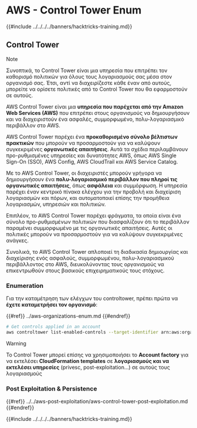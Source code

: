 # AWS - Control Tower Enum

{{#include ../../../../banners/hacktricks-training.md}}

## Control Tower

> [!NOTE]
> Συνοπτικά, το Control Tower είναι μια υπηρεσία που επιτρέπει τον καθορισμό πολιτικών για όλους τους λογαριασμούς σας μέσα στον οργανισμό σας. Έτσι, αντί να διαχειρίζεστε κάθε έναν από αυτούς, μπορείτε να ορίσετε πολιτικές από το Control Tower που θα εφαρμοστούν σε αυτούς.

AWS Control Tower είναι μια **υπηρεσία που παρέχεται από την Amazon Web Services (AWS)** που επιτρέπει στους οργανισμούς να δημιουργήσουν και να διαχειριστούν ένα ασφαλές, συμμορφωμένο, πολυ-λογαριασμικό περιβάλλον στο AWS.

AWS Control Tower παρέχει ένα **προκαθορισμένο σύνολο βέλτιστων πρακτικών** που μπορούν να προσαρμοστούν για να καλύψουν συγκεκριμένες **οργανωτικές απαιτήσεις**. Αυτά τα σχέδια περιλαμβάνουν προ-ρυθμισμένες υπηρεσίες και δυνατότητες AWS, όπως AWS Single Sign-On (SSO), AWS Config, AWS CloudTrail και AWS Service Catalog.

Με το AWS Control Tower, οι διαχειριστές μπορούν γρήγορα να δημιουργήσουν ένα **πολυ-λογαριασμικό περιβάλλον που πληροί τις οργανωτικές απαιτήσεις**, όπως **ασφάλεια** και συμμόρφωση. Η υπηρεσία παρέχει έναν κεντρικό πίνακα ελέγχου για την προβολή και διαχείριση λογαριασμών και πόρων, και αυτοματοποιεί επίσης την προμήθεια λογαριασμών, υπηρεσιών και πολιτικών.

Επιπλέον, το AWS Control Tower παρέχει φράγματα, τα οποία είναι ένα σύνολο προ-ρυθμισμένων πολιτικών που διασφαλίζουν ότι το περιβάλλον παραμένει συμμορφωμένο με τις οργανωτικές απαιτήσεις. Αυτές οι πολιτικές μπορούν να προσαρμοστούν για να καλύψουν συγκεκριμένες ανάγκες.

Συνολικά, το AWS Control Tower απλοποιεί τη διαδικασία δημιουργίας και διαχείρισης ενός ασφαλούς, συμμορφωμένου, πολυ-λογαριασμικού περιβάλλοντος στο AWS, διευκολύνοντας τους οργανισμούς να επικεντρωθούν στους βασικούς επιχειρηματικούς τους στόχους.

### Enumeration

Για την καταμέτρηση των ελέγχων του controltower, πρέπει πρώτα να **έχετε καταμετρήσει τον οργανισμό**:

{{#ref}}
../aws-organizations-enum.md
{{#endref}}
```bash
# Get controls applied in an account
aws controltower list-enabled-controls --target-identifier arn:aws:organizations::<acc_id>:ou/<ou-id>
```
> [!WARNING]
> Το Control Tower μπορεί επίσης να χρησιμοποιήσει το **Account factory** για να εκτελέσει **CloudFormation templates** σε **λογαριασμούς και να εκτελέσει υπηρεσίες** (privesc, post-exploitation...) σε αυτούς τους λογαριασμούς

### Post Exploitation & Persistence

{{#ref}}
../../aws-post-exploitation/aws-control-tower-post-exploitation.md
{{#endref}}

{{#include ../../../../banners/hacktricks-training.md}}
